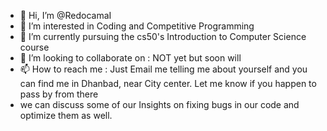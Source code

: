 - 👋 Hi, I’m @RedocamaI
- 👀 I’m interested in Coding and Competitive Programming
- 🌱 I’m currently pursuing the cs50's Introduction to Computer Science course
- 💞️ I’m looking to collaborate on : NOT yet but soon will
- 📫 How to reach me : Just Email me telling me about yourself and you can find me in Dhanbad, near City center. Let me know if you happen to pass by from there
- we can discuss some of our Insights on fixing bugs in our code and optimize them as well.

<!---
RedocamaI/RedocamaI is a ✨ special ✨ repository because it contains one of the most important ingridient of my life that is my interests which play a vital
- role in shaping my present as well as my future.
--->
